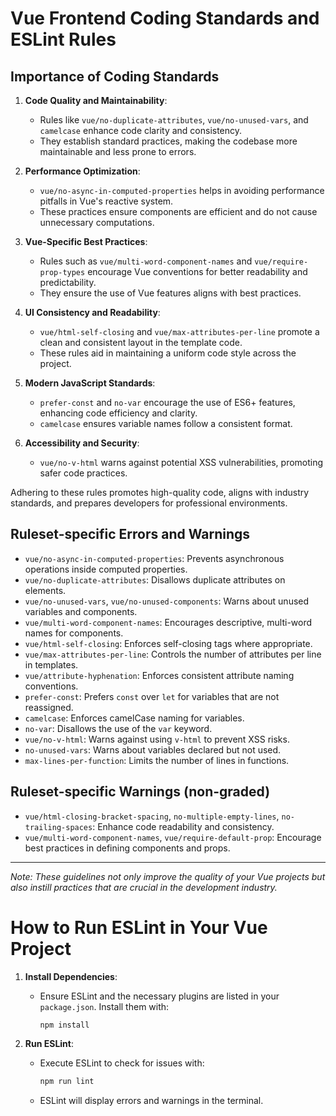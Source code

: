 
# Vue Frontend Coding Standards and ESLint Rules

## Importance of Coding Standards

1. **Code Quality and Maintainability**:
   - Rules like `vue/no-duplicate-attributes`, `vue/no-unused-vars`, and `camelcase` enhance code clarity and consistency.
   - They establish standard practices, making the codebase more maintainable and less prone to errors.

2. **Performance Optimization**:
   - `vue/no-async-in-computed-properties` helps in avoiding performance pitfalls in Vue's reactive system.
   - These practices ensure components are efficient and do not cause unnecessary computations.

3. **Vue-Specific Best Practices**:
   - Rules such as `vue/multi-word-component-names` and `vue/require-prop-types` encourage Vue conventions for better readability and predictability.
   - They ensure the use of Vue features aligns with best practices.

4. **UI Consistency and Readability**:
   - `vue/html-self-closing` and `vue/max-attributes-per-line` promote a clean and consistent layout in the template code.
   - These rules aid in maintaining a uniform code style across the project.

5. **Modern JavaScript Standards**:
   - `prefer-const` and `no-var` encourage the use of ES6+ features, enhancing code efficiency and clarity.
   - `camelcase` ensures variable names follow a consistent format.

6. **Accessibility and Security**:
   - `vue/no-v-html` warns against potential XSS vulnerabilities, promoting safer code practices.

Adhering to these rules promotes high-quality code, aligns with industry standards, and prepares developers for professional environments.

## Ruleset-specific Errors and Warnings

- `vue/no-async-in-computed-properties`: Prevents asynchronous operations inside computed properties.
- `vue/no-duplicate-attributes`: Disallows duplicate attributes on elements.
- `vue/no-unused-vars`, `vue/no-unused-components`: Warns about unused variables and components.
- `vue/multi-word-component-names`: Encourages descriptive, multi-word names for components.
- `vue/html-self-closing`: Enforces self-closing tags where appropriate.
- `vue/max-attributes-per-line`: Controls the number of attributes per line in templates.
- `vue/attribute-hyphenation`: Enforces consistent attribute naming conventions.
- `prefer-const`: Prefers `const` over `let` for variables that are not reassigned.
- `camelcase`: Enforces camelCase naming for variables.
- `no-var`: Disallows the use of the `var` keyword.
- `vue/no-v-html`: Warns against using `v-html` to prevent XSS risks.
- `no-unused-vars`: Warns about variables declared but not used.
- `max-lines-per-function`: Limits the number of lines in functions.

## Ruleset-specific Warnings (non-graded)

- `vue/html-closing-bracket-spacing`, `no-multiple-empty-lines`, `no-trailing-spaces`: Enhance code readability and consistency.
- `vue/multi-word-component-names`, `vue/require-default-prop`: Encourage best practices in defining components and props.

---

_Note: These guidelines not only improve the quality of your Vue projects but also instill practices that are crucial in the development industry._

# How to Run ESLint in Your Vue Project

1. **Install Dependencies**:
   - Ensure ESLint and the necessary plugins are listed in your `package.json`. Install them with:
     ```bash
     npm install
     ```

2. **Run ESLint**:
   - Execute ESLint to check for issues with:
     ```bash
     npm run lint
     ```
   - ESLint will display errors and warnings in the terminal.
